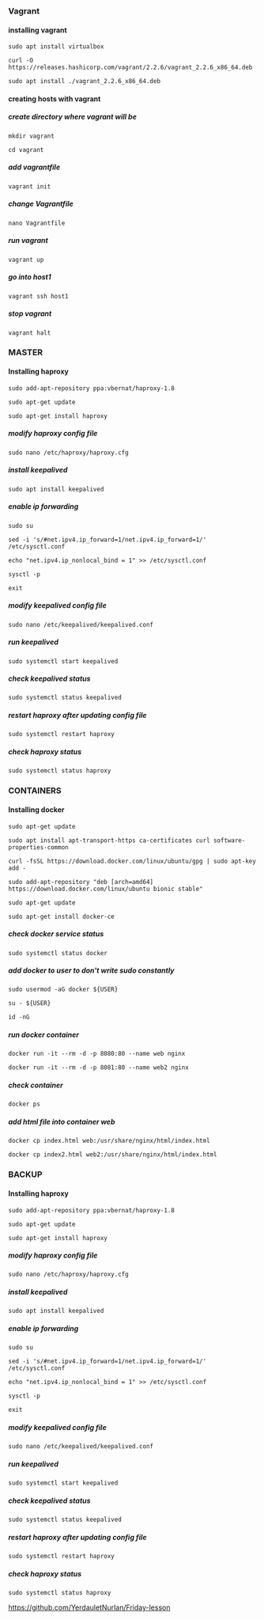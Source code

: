 ### Vagrant ###
#### installing vagrant ####
`sudo apt install virtualbox`

`curl -O https://releases.hashicorp.com/vagrant/2.2.6/vagrant_2.2.6_x86_64.deb`

`sudo apt install ./vagrant_2.2.6_x86_64.deb`

#### creating hosts with vagrant ####
##### create directory where vagrant will be #####
`mkdir vagrant`

`cd vagrant` 
##### add vagrantfile #####
`vagrant init`
##### change Vagrantfile #####
`nano Vagrantfile` 
##### run vagrant #####
`vagrant up`
##### go into host1 #####
`vagrant ssh host1`
##### stop vagrant #####
`vagrant halt`



### MASTER ###
#### Installing haproxy ####
`sudo add-apt-repository ppa:vbernat/haproxy-1.8`

`sudo apt-get update`

`sudo apt-get install haproxy`
##### modify haproxy config file #####
`sudo nano /etc/haproxy/haproxy.cfg`
##### install keepalived #####
`sudo apt install keepalived`
##### enable ip forwarding #####
`sudo su`

`sed -i 's/#net.ipv4.ip_forward=1/net.ipv4.ip_forward=1/' /etc/sysctl.conf`

`echo "net.ipv4.ip_nonlocal_bind = 1" >> /etc/sysctl.conf`

`sysctl -p`

`exit`
##### modify keepalived config file #####
`sudo nano /etc/keepalived/keepalived.conf`
##### run keepalived #####
`sudo systemctl start keepalived`
##### check keepalived status #####
`sudo systemctl status keepalived`
##### restart haproxy after updating config file #####
`sudo systemctl restart haproxy`
##### check haproxy status #####
`sudo systemctl status haproxy`  


### CONTAINERS ###
#### Installing docker ####
`sudo apt-get update`

`sudo apt install apt-transport-https ca-certificates curl software-properties-common`

`curl -fsSL https://download.docker.com/linux/ubuntu/gpg | sudo apt-key add -`

`sudo add-apt-repository "deb [arch=amd64] https://download.docker.com/linux/ubuntu bionic stable"`

`sudo apt-get update`

`sudo apt-get install docker-ce`
##### check docker service status #####
`sudo systemctl status docker`
##### add docker to user to don't write sudo constantly #####
`sudo usermod -aG docker ${USER}`

`su - ${USER}`

`id -nG`
##### run docker container #####
`docker run -it --rm -d -p 8080:80 --name web nginx`

`docker run -it --rm -d -p 8081:80 --name web2 nginx`
##### check container #####
`docker ps`
##### add html file into container web #####
`docker cp index.html web:/usr/share/nginx/html/index.html`

`docker cp index2.html web2:/usr/share/nginx/html/index.html`


### BACKUP ###
#### Installing haproxy ####
`sudo add-apt-repository ppa:vbernat/haproxy-1.8`

`sudo apt-get update`

`sudo apt-get install haproxy`
##### modify haproxy config file #####
`sudo nano /etc/haproxy/haproxy.cfg`
##### install keepalived #####
`sudo apt install keepalived`
##### enable ip forwarding #####
`sudo su`

`sed -i 's/#net.ipv4.ip_forward=1/net.ipv4.ip_forward=1/' /etc/sysctl.conf`

`echo "net.ipv4.ip_nonlocal_bind = 1" >> /etc/sysctl.conf`

`sysctl -p`

`exit`
##### modify keepalived config file #####
`sudo nano /etc/keepalived/keepalived.conf`
##### run keepalived #####
`sudo systemctl start keepalived`
##### check keepalived status #####
`sudo systemctl status keepalived`
##### restart haproxy after updating config file #####
`sudo systemctl restart haproxy`
##### check haproxy status #####
`sudo systemctl status haproxy`  


https://github.com/YerdauletNurlan/Friday-lesson
